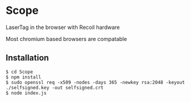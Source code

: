 # Scope
LaserTag in the browser with Recoil hardware

Most chromium based browsers are compatable

## Installation
```
$ cd Scope
$ npm install
$ sudo openssl req -x509 -nodes -days 365 -newkey rsa:2048 -keyout ./selfsigned.key -out selfsigned.crt
$ node index.js
```

